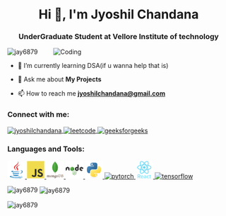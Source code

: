 <h1 align="center">Hi 👋, I'm Jyoshil Chandana</h1>
<h3 align="center">UnderGraduate Student at Vellore Institute of technology</h3>
<img align="right" alt="Coding" width="400" src="https://cdn.dribbble.com/users/1162077/screenshots/3848914/programmer.gif">

<p align="left"> <img src="https://komarev.com/ghpvc/?username=jay6879&label=Profile%20views&color=0e75b6&style=flat" alt="jay6879" /> </p>

- 🌱 I’m currently learning DSA(if u wanna help that is)

- 💬 Ask me about **My Projects**

- 📫 How to reach me **jyoshilchandana@gmail.com**

<h3 align="left">Connect with me:</h3>
<p align="left">
  <a href="https://www.linkedin.com/in/jyoshil-chandana-2b942224b/" target="blank">
    <img align="center" src="https://raw.githubusercontent.com/rahuldkjain/github-profile-readme-generator/master/src/images/icons/Social/linked-in-alt.svg" alt="jyoshilchandana" height="30" width="40" />
  </a>
  <a href="https://leetcode.com/u/jay_522/" target="blank">
    <img align="center" src="https://upload.wikimedia.org/wikipedia/commons/1/19/LeetCode_logo_black.png" alt="leetcode" height="30" width="40" />
  </a>
  <a href="https://www.geeksforgeeks.org/user/jyoshilchandana/" target="blank">
    <img align="center" src="https://upload.wikimedia.org/wikipedia/commons/4/43/GeeksforGeeks.svg" alt="geeksforgeeks" height="30" width="40" />
  </a>
</p>



<h3 align="left">Languages and Tools:</h3>
<p align="left"> <a href="https://www.java.com" target="_blank" rel="noreferrer"> <img src="https://raw.githubusercontent.com/devicons/devicon/master/icons/java/java-original.svg" alt="java" width="40" height="40"/> </a> <a href="https://developer.mozilla.org/en-US/docs/Web/JavaScript" target="_blank" rel="noreferrer"> <img src="https://raw.githubusercontent.com/devicons/devicon/master/icons/javascript/javascript-original.svg" alt="javascript" width="40" height="40"/> </a> <a href="https://www.mongodb.com/" target="_blank" rel="noreferrer"> <img src="https://raw.githubusercontent.com/devicons/devicon/master/icons/mongodb/mongodb-original-wordmark.svg" alt="mongodb" width="40" height="40"/> </a> <a href="https://nodejs.org" target="_blank" rel="noreferrer"> <img src="https://raw.githubusercontent.com/devicons/devicon/master/icons/nodejs/nodejs-original-wordmark.svg" alt="nodejs" width="40" height="40"/> </a> <a href="https://www.python.org" target="_blank" rel="noreferrer"> <img src="https://raw.githubusercontent.com/devicons/devicon/master/icons/python/python-original.svg" alt="python" width="40" height="40"/> </a> <a href="https://pytorch.org/" target="_blank" rel="noreferrer"> <img src="https://www.vectorlogo.zone/logos/pytorch/pytorch-icon.svg" alt="pytorch" width="40" height="40"/> </a> <a href="https://reactjs.org/" target="_blank" rel="noreferrer"> <img src="https://raw.githubusercontent.com/devicons/devicon/master/icons/react/react-original-wordmark.svg" alt="react" width="40" height="40"/> </a> <a href="https://www.tensorflow.org" target="_blank" rel="noreferrer"> <img src="https://www.vectorlogo.zone/logos/tensorflow/tensorflow-icon.svg" alt="tensorflow" width="40" height="40"/> </a> </p>

<p><img align="left" src="https://github-readme-stats.vercel.app/api/top-langs?username=jay6879&show_icons=true&locale=en&layout=compact" alt="jay6879" /></p>

<p>&nbsp;<img align="center" src="https://github-readme-stats.vercel.app/api?username=jay6879&show_icons=true&locale=en" alt="jay6879" /></p>

<p><img align="center" src="https://github-readme-streak-stats.herokuapp.com/?user=jay6879&" alt="jay6879" /></p>



<!--
**Jay6879/Jay6879** is a ✨ _special_ ✨ repository because its `README.md` (this file) appears on your GitHub profile.

Here are some ideas to get you started:

- 🔭 I’m currently working on ...
- 🌱 I’m currently learning ...
- 👯 I’m looking to collaborate on ...
- 🤔 I’m looking for help with ...
- 💬 Ask me about ...
- 📫 How to reach me: ...
- 😄 Pronouns: ...
- ⚡ Fun fact: ...
-->
